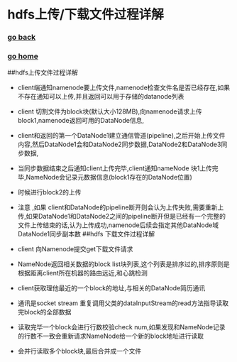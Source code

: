 # hdfs上传/下载文件过程详解 
### [go back](/hdfs.md)      
### [go home](../README.md)     
##hdfs上传文件过程详解
+ client端通知namenode要上传文件,namenode检查文件名是否已经存在,如果不存在通知可以上传,并且返回可以用于存储的datanode列表
+ client 切割文件为block块(默认大小128MB),向namenode请求上传block1,namenode返回可用的DataNode信息,
+ client和返回的第一个DataNode1建立通信管道(pipeline),之后开始上传文件内容,然后DataNode1会和DataNode2同步数据,DataNode2和DataNode3同步数据,
+ 当同步数据结束之后通知client上传完毕,client通知nameNode 块1上传完毕,NameNode会记录元数据信息(block1存在的DataNode位置)
+ 时候进行block2的上传
+ 注意 ,如果 client和DataNode的pipeline断开则会认为上传失败,需要重新上传,如果DataNode1和DataNode2之间的pipeline断开但是已经有一个完整的文件上传结束的话,认为上传成功,namenode后续会指定其他DataNode域DataNode1同步副本数
##hdfs 下载文件过程详解

+ client 向Namenode提交get下载文件请求
+ NameNode返回相关数据的block list块列表,这个列表是排序过的,排序原则是根据距离client所在机器的路由远近,和心跳检测
+ client获取理他最近的一个block的地址,与相关的DataNode简历通讯
+ 通讯是socket stream 重复调用父类的dataInputStream的read方法指导读取完block的全部数据
+ 读取完毕一个block会进行行数校验check num,如果发现和NameNode记录的行数不一致会重新请求NameNode给一个新的block地址进行读取
+ 会并行读取多个block块,最后合并成一个文件

